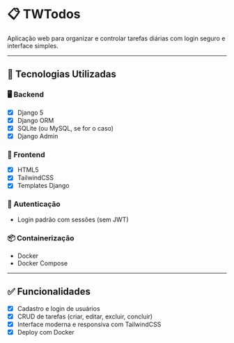 # 📋 TWTodos

Aplicação web para organizar e controlar tarefas diárias com login seguro e interface simples.

---

## 🧰 Tecnologias Utilizadas

### 🖥️ Backend
- [x] Django 5
- [x] Django ORM
- [x] SQLite (ou MySQL, se for o caso)
- [x] Django Admin

### 🎨 Frontend
- [x] HTML5
- [x] TailwindCSS
- [x] Templates Django

### 🔐 Autenticação
- Login padrão com sessões (sem JWT)

### 📦 Containerização
- Docker
- Docker Compose

---

## ✅ Funcionalidades

- [x] Cadastro e login de usuários
- [x] CRUD de tarefas (criar, editar, excluir, concluir)
- [x] Interface moderna e responsiva com TailwindCSS
- [x] Deploy com Docker
